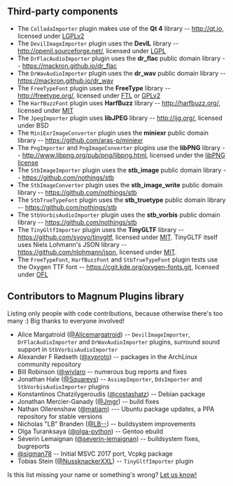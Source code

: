 Third-party components
----------------------

-   The `ColladaImporter` plugin makes use of the **Qt 4** library --
    http://qt.io, licensed under [LGPLv2](http://www.gnu.org/licenses/lgpl-2.1.html)
-   The `DevilImageImporter` plugin uses the **DevIL** library --
    http://openil.sourceforge.net/, licensed under [LGPL](http://openil.sourceforge.net/lgpl.txt)
-   The `DrFlacAudioImporter` plugin uses the **dr_flac** public domain library
    -- https://mackron.github.io/dr_flac
-   The `DrWavAudioImporter` plugin uses the **dr_wav** public domain library
    -- https://mackron.github.io/dr_wav
-   The `FreeTypeFont` plugin uses the **FreeType** library -- http://freetype.org/,
    licensed under [FTL](http://git.savannah.gnu.org/cgit/freetype/freetype2.git/tree/docs/FTL.TXT)
    or [GPLv2](http://www.gnu.org/licenses/gpl-2.0.html)
-   The `HarfBuzzFont` plugin uses **HarfBuzz** library -- http://harfbuzz.org/,
    licensed under [MIT](https://raw.githubusercontent.com/behdad/harfbuzz/master/COPYING)
-   The `JpegImporter` plugin uses **libJPEG** library -- http://ijg.org/,
    licensed under BSD
-   The `MiniExrImageConverter` plugin uses the **miniexr** public domain
    library -- https://github.com/aras-p/miniexr
-   The `PngImporter` and `PngImageConverter` plugins use the **libPNG**
    library -- http://www.libpng.org/pub/png/libpng.html, licensed under the
    [libPNG license](http://libpng.org/pub/png/src/libpng-LICENSE.txt)
-   The `StbImageImporter` plugin uses the **stb_image** public domain library
    -- https://github.com/nothings/stb
-   The `StbImageConverter` plugin uses the **stb_image_write** public domain
    library -- https://github.com/nothings/stb
-   The `StbTrueTypeFont` plugin uses the **stb_truetype** public domain
    library -- https://github.com/nothings/stb
-   The `StbVorbisAudioImporter` plugin uses the **stb_vorbis** public domain
    library -- https://github.com/nothings/stb
-   The `TinyGltfImporter` plugin uses the **TinyGLTF** library --
    https://github.com/syoyo/tinygltf, licensed under
    [MIT](https://github.com/syoyo/tinygltf/blob/devel/LICENSE). TinyGLTF
    itself uses Niels Lohmann's JSON library -- https://github.com/nlohmann/json,
    licensed under [MIT](https://github.com/nlohmann/json/blob/develop/LICENSE.MIT).
-   The `FreeTypeFont`, `HarfBuzzFont` and `StbTrueTypeFont` plugin tests use
    the Oxygen TTF font -- https://cgit.kde.org/oxygen-fonts.git, licensed
    under [OFL](https://cgit.kde.org/oxygen-fonts.git/tree/COPYING-OFL)

Contributors to Magnum Plugins library
--------------------------------------

Listing only people with code contributions, because otherwise there's too many
:) Big thanks to everyone involved!

-   Alice Margatroid ([@Alicemargatroid](https://github.com/Alicemargatroid))
    -- `DevilImageImporter`, `DrFlacAudioImporter` and `DrWavAudioImporter`
    plugins, surround sound support in `StbVorbisAudioImporter`
-   Alexander F Rødseth ([@xyproto](https://github.com/xyproto)) -- packages in
    the ArchLinux community repository
-   Bill Robinson ([@wivlaro](https://github.com/wivlaroú) -- numerous bug
    reports and fixes
-   Jonathan Hale ([@Squareys](https://github.com/Squareys)) --
    `AssimpImporter`, `DdsImporter` and `StbVorbisAudioImporter` plugins
-   Konstantinos Chatzilygeroudis ([@costashatz](https://github.com/costashatz))
    -- Debian package
-   Jonathan Mercier-Ganady ([@Jmgr](https://github.com/Jmgr)) -- build fixes
-   Nathan Ollerenshaw ([@matjam](https://github.com/matjam)) --- Ubuntu
    package updates, a PPA repository for stable versions
-   Nicholas "LB" Branden ([@LB--](https://github.com/LB--)) -- buildsystem
    improvements
-   Olga Turanksaya ([@olga-python](https://github.com/olga-python)) -- Gentoo
    ebuild
-   Séverin Lemaignan ([@severin-lemaignan](https://github.com/severin-lemaignan))
    -- buildsystem fixes, bugreports
-   [@sigman78](https://github.com/sigman78) -- Initial MSVC 2017 port, Vcpkg
    package
-   Tobias Stein ([@NussknackerXXL](https://github.com/NussknackerXXL)) --
    `TinyGltfImporter` plugin

Is this list missing your name or something's wrong?
[Let us know!](https://magnum.graphics/contact/)
